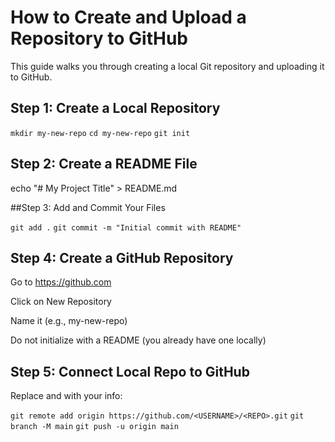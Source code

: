# How to Create and Upload a Repository to GitHub

This guide walks you through creating a local Git repository and uploading it to GitHub.

## Step 1: Create a Local Repository

`mkdir my-new-repo`
`cd my-new-repo`
`git init`

## Step 2: Create a README File

echo "# My Project Title" > README.md

##Step 3: Add and Commit Your Files

`git add .`
`git commit -m "Initial commit with README"`

## Step 4: Create a GitHub Repository

Go to https://github.com

Click on New Repository

Name it (e.g., my-new-repo)

Do not initialize with a README (you already have one locally)

## Step 5: Connect Local Repo to GitHub

Replace <USERNAME> and <REPO> with your info:

`git remote add origin https://github.com/<USERNAME>/<REPO>.git`
`git branch -M main`
`git push -u origin main`
